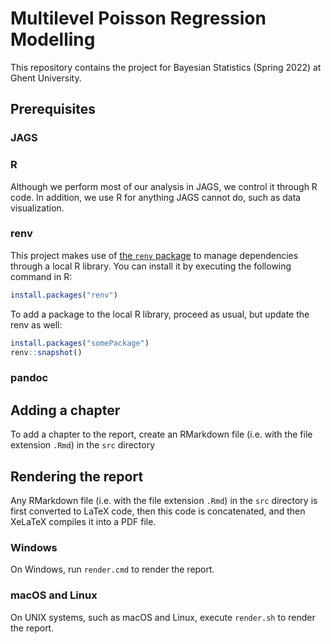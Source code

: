 # Multilevel Poisson Regression Modelling

This repository contains the project for Bayesian Statistics (Spring 2022) at Ghent University.

## Prerequisites

### JAGS

### R

Although we perform most of our analysis in JAGS, we control it through R code.
In addition, we use R for anything JAGS cannot do, such as data visualization.

### renv

This project makes use of [the `renv` package](https://rstudio.github.io/renv/) to manage dependencies through a local R library.
You can install it by executing the following command in R:

```r
install.packages("renv")
```

To add a package to the local R library, proceed as usual, but update the renv as well:

```r
install.packages("somePackage")
renv::snapshot()
```

### pandoc

## Adding a chapter

To add a chapter to the report, create an RMarkdown file (i.e. with the file extension `.Rmd`) in the `src` directory

## Rendering the report

Any RMarkdown file (i.e. with the file extension `.Rmd`) in the `src` directory is first converted to LaTeX code, then this code is concatenated, and then XeLaTeX compiles it into a PDF file.

### Windows

On Windows, run `render.cmd` to render the report.

### macOS and Linux

On UNIX systems, such as macOS and Linux, execute `render.sh` to render the report.